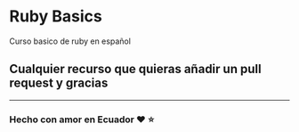 # Ruby Basics



Curso basico de ruby en español



## Cualquier recurso que quieras añadir un pull request y gracias

---
 
### Hecho con amor en Ecuador :heart: :star:

